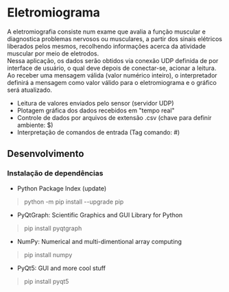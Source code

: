 # Eletromiograma

 A eletromiografia consiste num exame que avalia a função muscular e diagnostica problemas nervosos ou musculares,
a partir dos sinais elétricos liberados pelos mesmos, recolhendo informações acerca da atividade muscular por meio de eletrodos.            
 Nessa aplicação, os dados serão obtidos via conexão UDP definida de por interface de usuário, o qual deve depois de conectar-se, acionar a leitura.
Ao receber uma mensagem válida (valor numérico inteiro), o interpretador definirá a mensagem como valor válido para o eletromiograma e o gráfico será atualizado.

* Leitura de valores enviados pelo sensor (servidor UDP)
* Plotagem gráfica dos dados recebidos em "tempo real"
* Controle de dados por arquivos de extensão .csv (chave para definir ambiente: $)
* Interpretação de comandos de entrada (Tag comando: #)


## Desenvolvimento
### Instalação de dependências

* Python Package Index (update)
> python -m pip install --upgrade pip

* PyQtGraph: Scientific Graphics and GUI Library for Python
> pip install pyqtgraph

* NumPy: Numerical and multi-dimentional array computing
> pip install numpy

* PyQt5: GUI and more cool stuff
> pip install pyqt5


